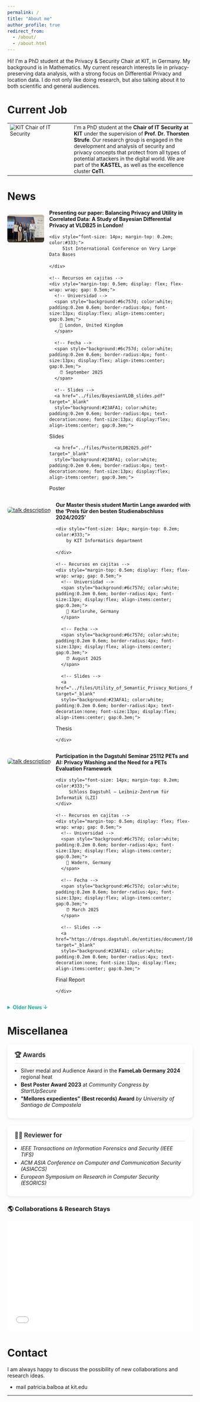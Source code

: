 ```yaml
---
permalink: /
title: "About me"
author_profile: true
redirect_from: 
  - /about/
  - /about.html
---
```


Hi! I'm a PhD student at the Privacy & Security Chair at KIT, in Germany. My background is in Mathematics. 
My current research interests lie in privacy-preserving data analysis, with a strong focus on Differential Privacy and location data.
I do not only like doing research, but also talking about it to both scientific and general audiences. 

Current Job
============
<div>
  <table>
    <tr>
      <td style="width:160px; vertical-align:top;">
        <img src="https://ps.tm.kit.edu/img/Scaled-Group-Picture.jpg" alt="KIT Chair of IT Security" width="150">
      </td>
      <td>
        I'm a PhD student at the <strong>Chair of IT Security at KIT</strong> under the supervision of 
        <strong>Prof. Dr. Thorsten Strufe</strong>. Our research group is engaged in the development and 
        analysis of security and privacy concepts that protect from all types of potential attackers in the digital world.  We are part of the 
        <strong>KASTEL</strong>, as well as the excellence cluster <strong>CeTI</strong>.
      </td>
    </tr>
  </table>
</div>


News
======
<!-- TALK -->
<div style="display: flex; align-items: flex-start; gap: 1em; margin-bottom: 1em; flex-wrap: wrap;">

  <!-- Columna izquierda: Q1 logo -->
  <a href="https://vldb.org/2025/" 
     title="talk description" target="_blank" rel="noopener noreferrer">
    <img src="../images/vldb_group.jpg" 
     alt="talk description" 
     style="width:100px; vertical-align: top; border-radius: 6px;">
  </a>

  <!-- Columna derecha: título y autores -->
  <div style="flex: 1; min-width: 250px;">
    <strong>
       Presenting our paper: Balancing Privacy and Utility in Correlated Data: A Study of Bayesian Differential Privacy
       at VLDB25 in London!
    </strong>

    <div style="font-size: 14px; margin-top: 0.2em; color:#333;">
         51st International Conference on Very Large Data Bases 

    </div>

    <!-- Recursos en cajitas -->
    <div style="margin-top: 0.5em; display: flex; flex-wrap: wrap; gap: 0.5em;">
      <!-- Universidad -->
      <span style="background:#6c757d; color:white; padding:0.2em 0.6em; border-radius:4px; font-size:13px; display:flex; align-items:center; gap:0.3em;">
        📍 London, United Kingdom 
      </span>

      <!-- Fecha -->
      <span style="background:#6c757d; color:white; padding:0.2em 0.6em; border-radius:4px; font-size:13px; display:flex; align-items:center; gap:0.3em;">
        ⏰ September 2025
      </span>

      <!-- Slides -->
      <a href="../files/BayesianVLDB_slides.pdf" target="_blank" 
      style="background:#23AFA1; color:white; padding:0.2em 0.6em; border-radius:4px; text-decoration:none; font-size:13px; display:flex; align-items:center; gap:0.3em;">
  Slides
</a>
<!-- Poster -->
      <a href="../files/PosterVLDB2025.pdf" target="_blank" 
      style="background:#23AFA1; color:white; padding:0.2em 0.6em; border-radius:4px; text-decoration:none; font-size:13px; display:flex; align-items:center; gap:0.3em;">
  Poster
</a>
    </div>
  </div>
</div>
<!-- END TALK -->

<!-- TALK -->
<div style="display: flex; align-items: flex-start; gap: 1em; margin-bottom: 1em; flex-wrap: wrap;">

  <!-- Columna izquierda: Q1 logo -->
  <a href="https://www.informatik.kit.edu/7054_14791.php" 
     title="talk description" target="_blank" rel="noopener noreferrer">
    <img src="https://media.licdn.com/dms/image/v2/D4E22AQHTFPS1a01A0w/feedshare-shrink_800/B4EZijW_LBHoAg-/0/1755087377454?e=1763596800&v=beta&t=ewAVkqZu-x95qNhaFnZiJn7mP-jVlkRsSf8Uv4ltggU" 
     alt="talk description" 
     style="width:100px; vertical-align: top; border-radius: 6px;">
  </a>

  <!-- Columna derecha: título y autores -->
  <div style="flex: 1; min-width: 250px;">
    <strong>
      Our Master thesis student Martin Lange awarded with the ‘Preis für den besten Studienabschluss 2024/2025’ 
    </strong>

    <div style="font-size: 14px; margin-top: 0.2em; color:#333;">
        by KIT Informatics department 

    </div>

    <!-- Recursos en cajitas -->
    <div style="margin-top: 0.5em; display: flex; flex-wrap: wrap; gap: 0.5em;">
      <!-- Universidad -->
      <span style="background:#6c757d; color:white; padding:0.2em 0.6em; border-radius:4px; font-size:13px; display:flex; align-items:center; gap:0.3em;">
        📍 Karlsruhe, Germany
      </span>

      <!-- Fecha -->
      <span style="background:#6c757d; color:white; padding:0.2em 0.6em; border-radius:4px; font-size:13px; display:flex; align-items:center; gap:0.3em;">
        ⏰ August 2025
      </span>

      <!-- Slides -->
      <a href="../files/Utility_of_Semantic_Privacy_Notions_for_Correlated_Data.pdf" target="_blank" 
      style="background:#23AFA1; color:white; padding:0.2em 0.6em; border-radius:4px; text-decoration:none; font-size:13px; display:flex; align-items:center; gap:0.3em;">
  Thesis
</a>

    </div>
  </div>
</div>
<!-- END TALK -->

<!-- TALK -->
<div style="display: flex; align-items: flex-start; gap: 1em; margin-bottom: 1em; flex-wrap: wrap;">

  <!-- Columna izquierda: Q1 logo -->
  <a href="https://www.dagstuhl.de/en/seminars/seminar-calendar/seminar-details/25112" 
     title="talk description" target="_blank" rel="noopener noreferrer">
    <img src="https://www.dagstuhl.de/storage/media/0006/6475/conversions/25112.03.l.jpg" 
     alt="talk description" 
     style="width:100px; vertical-align: top; border-radius: 6px;">
  </a>

  <!-- Columna derecha: título y autores -->
  <div style="flex: 1; min-width: 250px;">
    <strong>
      Participation in the  Dagstuhl Seminar 25112
PETs and AI: Privacy Washing and the Need for a PETs Evaluation Framework 
    </strong>

    <div style="font-size: 14px; margin-top: 0.2em; color:#333;">
         Schloss Dagstuhl – Leibniz-Zentrum für Informatik (LZI)
    </div>

    <!-- Recursos en cajitas -->
    <div style="margin-top: 0.5em; display: flex; flex-wrap: wrap; gap: 0.5em;">
      <!-- Universidad -->
      <span style="background:#6c757d; color:white; padding:0.2em 0.6em; border-radius:4px; font-size:13px; display:flex; align-items:center; gap:0.3em;">
        📍 Wadern, Germany
      </span>

      <!-- Fecha -->
      <span style="background:#6c757d; color:white; padding:0.2em 0.6em; border-radius:4px; font-size:13px; display:flex; align-items:center; gap:0.3em;">
        ⏰ March 2025
      </span>

      <!-- Slides -->
      <a href="https://drops.dagstuhl.de/entities/document/10.4230/DagRep.15.3.77" target="_blank" 
      style="background:#23AFA1; color:white; padding:0.2em 0.6em; border-radius:4px; text-decoration:none; font-size:13px; display:flex; align-items:center; gap:0.3em;">
  Final Report
</a>

    </div>
  </div>
</div>
<!-- END TALK -->

<!-- Older news colapsables -->
<details>
  <summary style="cursor:pointer; margin-top:0.8em; font-weight:bold; color:#23AFA1;">
    Older News ↓
  </summary>
 <!-- TALK -->
<div style="display: flex; align-items: flex-start; gap: 1em; margin-bottom: 1em; flex-wrap: wrap;">

  <!-- Columna izquierda: Q1 logo -->
  <a href="https://indico.global/event/6198/overview" 
     title="talk description" target="_blank" rel="noopener noreferrer">
    <img src="https://media.licdn.com/dms/image/v2/D4D10AQG5lEPt28-CWQ/image-shrink_800/image-shrink_800/0/1735207297459?e=1761055200&v=beta&t=TvhToGVBvFHNQGzlamdQVfTG83ZJK5bcUO0sjxePGbQ" 
     alt="talk description" 
     style="width:100px; vertical-align: top; border-radius: 6px;">
  </a>

  <!-- Columna derecha: título y autores -->
  <div style="flex: 1; min-width: 250px;">
    <strong>
       Invited Speaker to Peregrinando: International carrers in mathematics and physics workshop 
    </strong>

    <div style="font-size: 14px; margin-top: 0.2em; color:#333;">
         Centro de Investigación e Tecnoloxía Matemática de Galicia (CITMAga) and Instituto Galego de Física de Altas Enerxías (IGFAE)

    </div>

    <!-- Recursos en cajitas -->
    <div style="margin-top: 0.5em; display: flex; flex-wrap: wrap; gap: 0.5em;">
      <!-- Universidad -->
      <span style="background:#6c757d; color:white; padding:0.2em 0.6em; border-radius:4px; font-size:13px; display:flex; align-items:center; gap:0.3em;">
        📍 Santiago de Compostela, Spain
      </span>

      <!-- Fecha -->
      <span style="background:#6c757d; color:white; padding:0.2em 0.6em; border-radius:4px; font-size:13px; display:flex; align-items:center; gap:0.3em;">
        ⏰ December 2023
      </span>

      <!-- Slides -->
      <a href="../files/Peregrinando_2025-1.pdf" target="_blank" 
      style="background:#23AFA1; color:white; padding:0.2em 0.6em; border-radius:4px; text-decoration:none; font-size:13px; display:flex; align-items:center; gap:0.3em;">
  Slides 
</a>
    </div>
  </div>
</div>
  <!-- TALK -->
<div style="display: flex; align-items: flex-start; gap: 1em; margin-bottom: 1em; flex-wrap: wrap;">

  <!-- Columna izquierda: Q1 logo -->
  <a href="https://wissenswerkstadt.de/famelab" 
     title="talk description" target="_blank" rel="noopener noreferrer">
    <img src="https://ps.tm.kit.edu/img/News/Famelab%202024%20Gewinnerinnen_rdax_1024x682_98p.jpg" 
     alt="talk description" 
     style="width:100px; vertical-align: top; border-radius: 6px;">
  </a>

  <!-- Columna derecha: título y autores -->
  <div style="flex: 1; min-width: 250px;">
    <strong>
       Audience Award & Silver Medal at FameLab Regional Competition
    </strong>

    <div style="font-size: 14px; margin-top: 0.2em; color:#333;">
         FameLab Regional Heat 

    </div>

    <!-- Recursos en cajitas -->
    <div style="margin-top: 0.5em; display: flex; flex-wrap: wrap; gap: 0.5em;">
      <!-- Universidad -->
      <span style="background:#6c757d; color:white; padding:0.2em 0.6em; border-radius:4px; font-size:13px; display:flex; align-items:center; gap:0.3em;">
        📍 Karlsruhe, Germany 
      </span>

      <!-- Fecha -->
      <span style="background:#6c757d; color:white; padding:0.2em 0.6em; border-radius:4px; font-size:13px; display:flex; align-items:center; gap:0.3em;">
        ⏰ April 2024
      </span>

      <!-- Slides -->
      <a href="https://www.youtube.com/watch?v=e0eyQMQ2fvU" target="_blank" 
      style="background:#23AFA1; color:white; padding:0.2em 0.6em; border-radius:4px; text-decoration:none; font-size:13px; display:flex; align-items:center; gap:0.3em;">
  Youtube Video
</a>
    </div>
  </div>
</div>

 <!-- TALK -->
<div style="display: flex; align-items: flex-start; gap: 1em; margin-bottom: 1em; flex-wrap: wrap;">

  <!-- Columna izquierda: Q1 logo -->
  <a href="https://kit-gruenderschmiede.de/en/service/community-congress-by-startupsecure/" 
     title="talk description" target="_blank" rel="noopener noreferrer">
    <img src="https://media.licdn.com/dms/image/v2/D4E22AQEfhYmBvA7OIQ/feedshare-shrink_800/feedshare-shrink_800/0/1684329611096?e=1763596800&v=beta&t=8yAUXx_HXrA7a1SQCct7BdodpQoyd7WZ4LZfsVusEbI" 
     alt="talk description" 
     style="width:100px; vertical-align: top; border-radius: 6px;">
  </a>

  <!-- Columna derecha: título y autores -->
  <div style="flex: 1; min-width: 250px;">
    <strong>
       Best Poster Award 2023
    </strong>

    <div style="font-size: 14px; margin-top: 0.2em; color:#333;">
         Community Congress by Startupsecure 
    </div>

    <!-- Recursos en cajitas -->
    <div style="margin-top: 0.5em; display: flex; flex-wrap: wrap; gap: 0.5em;">
      <!-- Universidad -->
      <span style="background:#6c757d; color:white; padding:0.2em 0.6em; border-radius:4px; font-size:13px; display:flex; align-items:center; gap:0.3em;">
        📍 Karlsruhe, Germany 
      </span>

      <!-- Fecha -->
      <span style="background:#6c757d; color:white; padding:0.2em 0.6em; border-radius:4px; font-size:13px; display:flex; align-items:center; gap:0.3em;">
        ⏰ May 2023
      </span>
    </div>
  </div>
</div>
</details>

<style>
.news-item {
  display: flex;
  align-items: flex-start;
  gap: 1em;
  margin-bottom: 1em;
  flex-wrap: wrap;
}
</style>

<style>
.miscel-container {
  display: grid;
  grid-template-columns: repeat(auto-fit, minmax(300px, 1fr));
  gap: 1.2rem;
  margin-top: 1em;
}

.miscel-card {
  background: #fff;
  border-radius: 10px;
  box-shadow: 0 3px 8px rgba(0, 0, 0, 0.08);
  padding: 1.2em 1.4em;
  transition: transform 0.25s ease, box-shadow 0.25s ease;
}

.miscel-card:hover {
  transform: translateY(-4px);
  box-shadow: 0 6px 14px rgba(0, 0, 0, 0.12);
}

.miscel-card h3 {
  border-bottom: 2px solid #eee;
  padding-bottom: 0.3em;
  margin-top: 0;
  margin-bottom: 0.6em;
  font-size: 1.05rem;
  color: #333;
}

.miscel-card ul {
  margin: 0.4em 0 0.8em 1.2em;
  padding: 0;
}

.miscel-card li {
  margin-bottom: 0.3em;
}

.miscel-card p {
  margin-left: 1.2em;
  font-size: 0.95rem;
}
</style>


Miscellanea
======

<div class="miscel-container">

  <div class="miscel-card">
    <h3>🏆 Awards</h3>
    <ul>
      <li>Silver medal and Audience Award in the <strong>FameLab Germany 2024</strong> regional heat</li>
      <li><strong>Best Poster Award 2023</strong> at <em>Community Congress by StartUpSecure</em></li>
      <li> <strong>"Mellores expedientes" (Best records) Award</strong>  <em> by University of Santiago de Compostela</em></li>
    </ul>
  </div>

  <div class="miscel-card">
    <h3>🧑‍💻 Reviewer for</h3>
    <ul>
      <li><em>IEEE Transactions on Information Forensics and Security (IEEE TIFS)</em></li>
      <li><em>ACM ASIA Conference on Computer and Communication Security (ASIACCS)</em></li>
      <li><em>European Symposium on Research in Computer Security (ESORICS)</em></li>
    </ul>
  </div>
 </div>


 <h3> 🌎 Collaborations & Research Stays</h3>
<!-- secret edit link: https://umap.openstreetmap.fr/en/map/anonymous-edit/1295508:ekt066q4--zlnzkGDDw1Q_ayi1dh-Bu-SMc4c5xJiMo-->
<div>
<iframe width="100%" height="300px" frameborder="0" allowfullscreen allow="geolocation" src="//umap.openstreetmap.fr/en/map/collaborations_1295508?scaleControl=false&miniMap=false&scrollWheelZoom=false&zoomControl=true&editMode=disabled&moreControl=false&searchControl=null&tilelayersControl=null&embedControl=null&datalayersControl=true&onLoadPanel=none&captionBar=false&captionMenus=false&homeControl=false#5/42.066/-1.230"></iframe>
</div>

Contact
======
I am always happy to discuss the possibility of new collaborations and research ideas.
  - mail patricia.balboa at kit.edu
  
------

